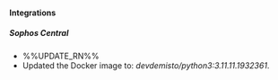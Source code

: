 
#### Integrations

##### Sophos Central

- %%UPDATE_RN%%
- Updated the Docker image to: *devdemisto/python3:3.11.11.1932361*.
